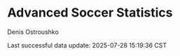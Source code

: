 # Advanced Soccer Statistics
Denis Ostroushko

<!-- gfm -->

Last successful data update: 2025-07-28 15:19:36 CST
